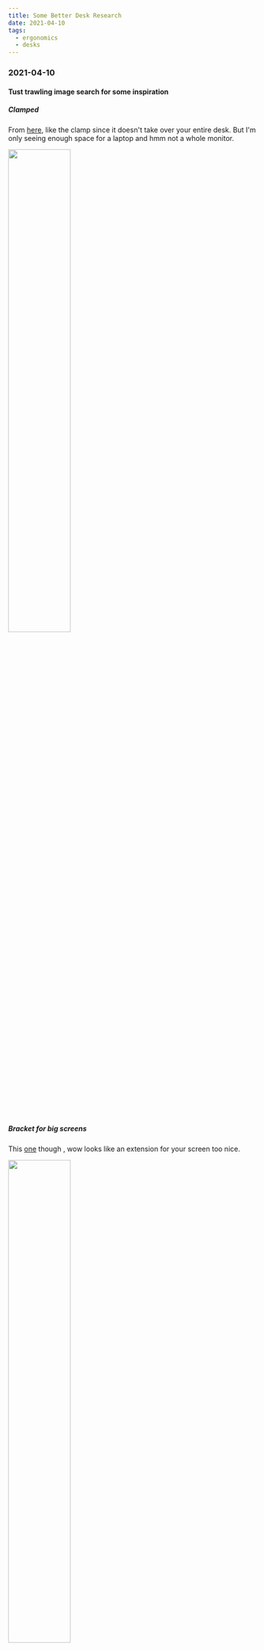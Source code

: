 ```yaml
---
title: Some Better Desk Research
date: 2021-04-10
tags:
  - ergonomics
  - desks
---
```



### 2021-04-10

#### Tust trawling image search for some inspiration

##### Clamped
 From [here](https://www.gottabemobile.com/ergotron-workfit-p-sit-stand-workstation/), like the clamp since it doesn't take over your entire desk. But I'm only seeing enough space for a laptop and hmm not a whole monitor.

<img src="https://s3.amazonaws.com/my-blog-content/2021-04-10-standing-desk-hmm/external-content.duckduckgo.com.jpg" width="50%">

##### Bracket for big screens
 This [one](https://www.homedit.com/standing-desk-designs-and-extensions/) though , wow looks like an extension for your screen too nice.

<img src="https://s3.amazonaws.com/my-blog-content/2021-04-10-standing-desk-hmm/external-content.duckduckgo.com2.jpg" width="50%">

##### Hmm permanant tall desk
 Actually, reading [that home Edit site](https://www.homedit.com/ikea-standing-desk/) more, I like the concept of just having a tall desk to begin with. And a nice soft mat to stand on. And then you can bring in a nice stool to sit on whenever you want to sit. Brilliant

<img src="https://s3.amazonaws.com/my-blog-content/2021-04-10-standing-desk-hmm/at-work-standing-desk.jpg" width="50%">

##### Wall mounted
Also from [home edit](https://www.homedit.com/ikea-standing-desk/) wow, he hiding your wires part and the slim design. And again you just need to find a good stool. Less space for a treadmill under that if it is against the wall I suppose.

Also this wall desk saves so much space I imagine you can just have a sit down desk as well. Just need to move your laptop around.

<img src="https://s3.amazonaws.com/my-blog-content/2021-04-10-standing-desk-hmm/IKEA-Lagan-countertop.jpg" width="50%">

##### Side note or back note
The cable management rear mounted with holes [here](https://www.homedit.com/standing-desk-designs-and-extensions/)  from [Artifox](https://theartifox.com/) looks nice but I could not find this sold separately on the site.

<img src="https://s3.amazonaws.com/my-blog-content/2021-04-10-standing-desk-hmm/Minimalist-Standing-Desk-Artifox-Cable-Management.jpg" width="50%">

##### This motorized standing desk though

Pretty expensive I think $600 bug elegant. But is it an assumption that the monitor height you use whilst seated is the monitor height you need standing? Are your elbows doing something else when you are standing?  ( Originally a [kickstarter](https://www.kickstarter.com/projects/movi/movi-the-standing-desks-that-elevate-your-workspac) but now I see you can [buy it](https://www.kickstarter.com/projects/movi/movi-the-standing-desks-that-elevate-your-workspac) ) . 

<iframe src="https://player.vimeo.com/video/535277105" width="640" height="1138" frameborder="0" allow="autoplay; fullscreen" allowfullscreen></iframe>
